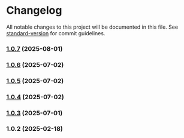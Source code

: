 # Changelog

All notable changes to this project will be documented in this file. See [standard-version](https://github.com/conventional-changelog/standard-version) for commit guidelines.

### [1.0.7](https://github.com/asmartbear/audio/compare/v1.0.6...v1.0.7) (2025-08-01)



### [1.0.6](https://github.com/asmartbear/audio/compare/v1.0.5...v1.0.6) (2025-07-02)



### [1.0.5](https://github.com/asmartbear/audio/compare/v1.0.4...v1.0.5) (2025-07-02)



### [1.0.4](https://github.com/asmartbear/audio/compare/v1.0.3...v1.0.4) (2025-07-02)



### [1.0.3](https://github.com/asmartbear/audio/compare/v1.0.2...v1.0.3) (2025-07-01)



### 1.0.2 (2025-02-18)
